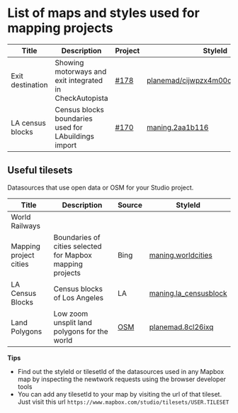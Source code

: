 # List of maps and styles used for mapping projects

|Title|Description|Project|StyleId|
|----|----|----|----|
|Exit destination |Showing motorways and exit integrated in CheckAutopista|[#178](https://github.com/mapbox/mapping/issues/178) |[planemad/cijwpzx4m00ofcakw1m0f1ir1](https://api.mapbox.com/styles/v1/planemad/cijwpzx4m00ofcakw1m0f1ir1.html?title=true&access_token=pk.eyJ1IjoicGxhbmVtYWQiLCJhIjoiemdYSVVLRSJ9.g3lbg_eN0kztmsfIPxa9MQ#8.09/39.1633/-76.5545)|
|LA census blocks|Census blocks boundaries used for LAbuildings import|[#170](https://github.com/mapbox/mapping/issues/170)|[maning.2aa1b116](https://api.mapbox.com/v4/maning.2aa1b116/page.html?access_token=pk.eyJ1IjoibWFuaW5nIiwiYSI6IlhjWGNfdTQifQ.ras0nImWG638BCDSxU8bqw#15/34.0400/-118.6332)| 


## Useful tilesets
Datasources that use open data or OSM for your Studio project.

|Title|Description|Source|StyleId|
|----|----|----|----|
|World Railways|
|Mapping project cities|Boundaries of cities selected for Mapbox mapping projects|Bing|[maning.worldcities](https://www.mapbox.com/studio/tilesets/maning.worldcities/)
|LA Census Blocks|Census blocks of Los Angeles|LA|[maning.la_censusblock](https://www.mapbox.com/studio/tilesets/maning.la_censusblock)|
|Land Polygons|Low zoom unsplit land polygons for the world|[OSM](http://openstreetmapdata.com/data/land-polygons)|[planemad.8cl26ixq](https://www.mapbox.com/studio/tilesets/planemad.8cl26ixq/)|


**Tips**
- Find out the styleId or tilesetId of the datasources used in any Mapbox map by inspecting the newtwork requests using the browser developer tools
- You can add any tilesetId to your map by visiting the url of that tileset. Just visit this url `https://www.mapbox.com/studio/tilesets/USER.TILESET`
